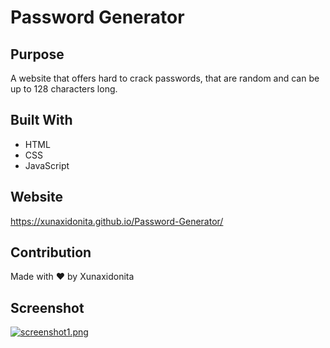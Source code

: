# Password Generator

## Purpose

A website that offers hard to crack passwords, that are random and can be up to 128 characters long.

## Built With

- HTML
- CSS
- JavaScript

## Website

https://xunaxidonita.github.io/Password-Generator/

## Contribution

Made with ❤️ by Xunaxidonita

## Screenshot

[![screenshot1.png](https://i.postimg.cc/ncS4Cb68/screenshot1.png)](https://postimg.cc/nC7jP5FT)
